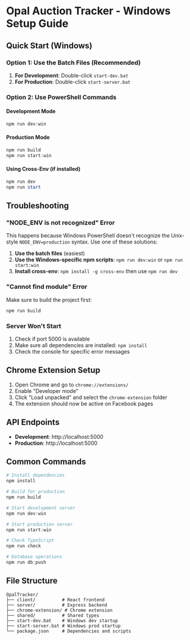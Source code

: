 # Opal Auction Tracker - Windows Setup Guide

## Quick Start (Windows)

### Option 1: Use the Batch Files (Recommended)
1. **For Development**: Double-click `start-dev.bat`
2. **For Production**: Double-click `start-server.bat`

### Option 2: Use PowerShell Commands

#### Development Mode
```powershell
npm run dev:win
```

#### Production Mode
```powershell
npm run build
npm run start:win
```

#### Using Cross-Env (if installed)
```powershell
npm run dev
npm run start
```

## Troubleshooting

### "NODE_ENV is not recognized" Error
This happens because Windows PowerShell doesn't recognize the Unix-style `NODE_ENV=production` syntax. Use one of these solutions:

1. **Use the batch files** (easiest)
2. **Use the Windows-specific npm scripts**: `npm run dev:win` or `npm run start:win`
3. **Install cross-env**: `npm install -g cross-env` then use `npm run dev`

### "Cannot find module" Error
Make sure to build the project first:
```powershell
npm run build
```

### Server Won't Start
1. Check if port 5000 is available
2. Make sure all dependencies are installed: `npm install`
3. Check the console for specific error messages

## Chrome Extension Setup

1. Open Chrome and go to `chrome://extensions/`
2. Enable "Developer mode"
3. Click "Load unpacked" and select the `chrome-extension` folder
4. The extension should now be active on Facebook pages

## API Endpoints

- **Development**: http://localhost:5000
- **Production**: http://localhost:5000

## Common Commands

```powershell
# Install dependencies
npm install

# Build for production
npm run build

# Start development server
npm run dev:win

# Start production server
npm run start:win

# Check TypeScript
npm run check

# Database operations
npm run db:push
```

## File Structure

```
OpalTracker/
├── client/          # React frontend
├── server/          # Express backend
├── chrome-extension/ # Chrome extension
├── shared/          # Shared types
├── start-dev.bat    # Windows dev startup
├── start-server.bat # Windows prod startup
└── package.json     # Dependencies and scripts
```

